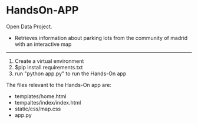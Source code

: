 
# HandsOn-APP

Open Data Project. 
- Retrieves information about parking lots from the community of madrid with an interactive map
---------

1. Create a virtual environment
2. $pip install requirements.txt
3. run "python app.py" to run the Hands-On app

The files relevant to the Hands-On app are:
- templates/home.html
- tempaltes/index/index.html
- static/css/map.css
- app.py
